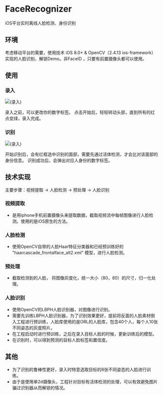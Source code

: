 # FaceRecognizer
iOS平台实时离线人脸检测、身份识别
## 环境
考虑移动平台的需要，使用技术 iOS 8.0+ & OpenCV（2.4.13 ios-framework）实现的人脸识别、解锁Demo。非FaceID ，只要有前置摄像头都可以使用。
## 使用
### 录入

![(录入)](https://raw.githubusercontent.com/Bighit/FaceRecognizer/master/input.gif)

录入之前，可以更改你的数字标签。
点击开始后，轻轻转动头部，直到所有的红点变绿，录入完成。

### 识别

![(录入)](https://raw.githubusercontent.com/Bighit/FaceRecognizer/master/recognize.gif)

开始识别后，会有红框选中识别的面部，需要先通过活体检测，才会比对该面部的身份信息。
识别成功后，会弹出对应人身份的数字标签。
## 技术实现
主要步骤：视频提取 -> 人脸检测 -> 预处理 -> 人脸识别
### 视频提取
* 是用iphone手机前置摄像头来提取数据，截取视频流中每帧图像进行人脸检测。使用的是iOS原生的方法。
### 人脸检测
* 使用OpenCV自带的人脸Haar特征分类器和已经预训练好的 "haarcascade_frontalface_alt2.xml" 模型，进行人脸检测。
### 预处理
* 截取检测到的人脸， 将图像灰度化，统一大小（80，80）的尺寸，归一化处理。
### 人脸识别
* 使用OpenCV的LBPH人脸识别器，对图像进行识别。
* 需要先训练LBPH人脸识别器，为了识别效果更好，提前将反面的人脸素材倒入工程进行预训练，人脸库使用的是ORL的人脸库，包含40个人，每个人10张不同姿态的灰度照片。
* 在工程启动时进行预训练，之后在录入目标人脸的时候，更新训练后的模型。
* 在识别时，可以得到预测的目标人脸标签和置信度。
## 其他
* 为了识别的鲁棒性更好，录入时特意选取目标的8张不同姿态的人脸进行训练。
* 由于是使用单2d摄像头，工程针对目标有活体检测的处理，可以有效避免图片骗过识别器从而解锁的情况。

